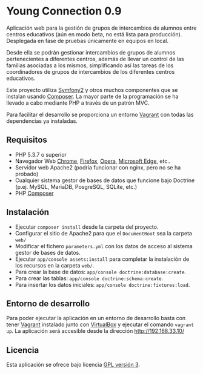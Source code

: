 Young Connection 0.9
================================

Aplicación web para la gestión de grupos de intercambios de alumnos entre centros educativos
(aún en modo beta, no está lista para producción). Desplegada en fase de pruebas únicamente en 
equipos en local.

Desde ella se podrán gestionar intercambios de grupos de alumnos pertenecientes a diferentes centros, 
además de llevar un control de las familias asociadas a los mismos, simplificando así las tareas de 
los coordinadores de grupos de intercambios de los diferentes centros educativos.

Este proyecto utiliza [Symfony2] y otros muchos componentes que se instalan usando [Composer]. La mayor
parte de la programación se ha llevado a cabo mediante PHP a través de un patrón MVC.

Para facilitar el desarrollo se proporciona un entorno [Vagrant] con todas las dependencias ya
instaladas.

## Requisitos
- PHP 5.3.7 o superior
- Navegador Web [Chrome], [Firefox], [Opera], [Microsoft Edge], etc..
- Servidor web Apache2 (podría funcionar con nginx, pero no se ha probado)
- Cualquier sistema gestor de bases de datos que funcione bajo Doctrine (p.ej. MySQL, MariaDB, PosgreSQL, SQLite, etc.)
- PHP [Composer]

## Instalación
- Ejecutar `composer install` desde la carpeta del proyecto.
- Configurar el sitio de Apache2 para que el `DocumentRoot` sea la carpeta `web/`
- Modificar el fichero `parameters.yml` con los datos de acceso al sistema gestor de bases de datos.
- Ejecutar `app/console assets:install` para completar la instalación de los recursos en la carpeta `web/`.
- Para crear la base de datos: `app/console doctrine:database:create`.
- Para crear las tablas: `app/console doctrine:schema:create`.
- Para insertar los datos iniciales: `app/console doctrine:fixtures:load`.

## Entorno de desarrollo
Para poder ejecutar la aplicación en un entorno de desarrollo basta con tener [Vagrant] instalado junto con [VirtualBox]
y ejecutar el comando `vagrant up`. La aplicación será accesible desde la dirección http://192.168.33.10/

## Licencia
Esta aplicación se ofrece bajo licencia [GPL versión 3].

[Vagrant]: https://www.vagrantup.com/
[VirtualBox]: https://www.virtualbox.org
[Symfony2]: http://symfony.com/
[Composer]: http://getcomposer.org
[Chrome]: https://www.google.es/chrome/browser/desktop/index.html
[Firefox]: https://www.mozilla.org/es-ES/firefox/new/
[Opera]: http://www.opera.com/es
[Microsoft Edge]: https://www.microsoft.com/es-es/windows/microsoft-edge
[GPL versión 3]: https://www.gnu.org/licenses/gpl-3.0.en.html
